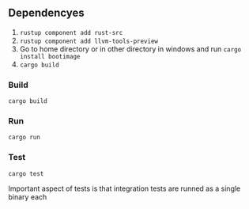 ## Dependencyes 

1. `rustup component add rust-src`
2. `rustup component add llvm-tools-preview`
3. Go to home directory or in other directory in windows and run `cargo install bootimage`
4. `cargo build`

### Build
`cargo build`

### Run 
`cargo run`

### Test
`cargo test`

Important aspect of tests is that integration tests are runned as a single binary each